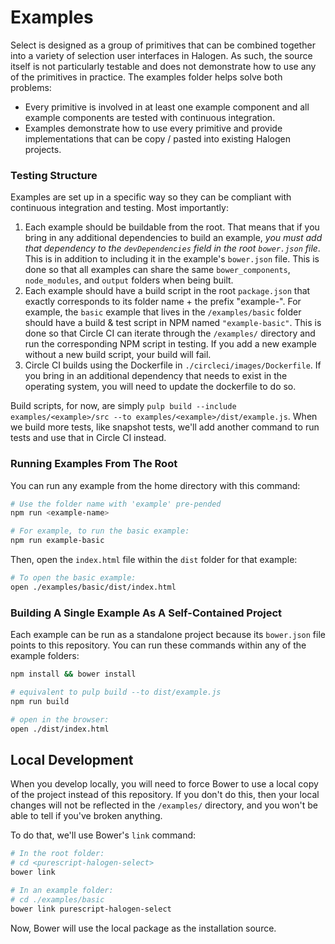 # Examples

Select is designed as a group of primitives that can be combined together into a variety of selection user interfaces in Halogen. As such, the source itself is not particularly testable and does not demonstrate how to use any of the primitives in practice. The examples folder helps solve both problems:

* Every primitive is involved in at least one example component and all example components are tested with continuous integration.
* Examples demonstrate how to use every primitive and provide implementations that can be copy / pasted into existing Halogen projects.


### Testing Structure

Examples are set up in a specific way so they can be compliant with continuous integration and testing. Most importantly:

1. Each example should be buildable from the root. That means that if you bring in any additional dependencies to build an example, _you must add that dependency to the `devDependencies` field in the root `bower.json` file_. This is in addition to including it in the example's `bower.json` file. This is done so that all examples can share the same `bower_components`, `node_modules`, and `output` folders when being built.
2. Each example should have a build script in the root `package.json` that exactly corresponds to its folder name + the prefix "example-". For example, the `basic` example that lives in the `/examples/basic` folder should have a build & test script in NPM named `"example-basic"`. This is done so that Circle CI can iterate through the `/examples/` directory and run the corresponding NPM script in testing. If you add a new example without a new build script, your build will fail.
3. Circle CI builds using the Dockerfile in `./circleci/images/Dockerfile`. If you bring in an additional dependency that needs to exist in the operating system, you will need to update the dockerfile to do so.

Build scripts, for now, are simply `pulp build --include examples/<example>/src --to examples/<example>/dist/example.js`. When we build more tests, like snapshot tests, we'll add another command to run tests and use that in Circle CI instead.


### Running Examples From The Root

You can run any example from the home directory with this command:

```sh
# Use the folder name with 'example' pre-pended
npm run <example-name>

# For example, to run the basic example:
npm run example-basic
```

Then, open the `index.html` file within the `dist` folder for that example:

```sh
# To open the basic example:
open ./examples/basic/dist/index.html
```

### Building A Single Example As A Self-Contained Project

Each example can be run as a standalone project because its `bower.json` file points to this repository. You can run these commands within any of the example folders: 

```sh
npm install && bower install

# equivalent to pulp build --to dist/example.js
npm run build  

# open in the browser:
open ./dist/index.html
```

## Local Development

When you develop locally, you will need to force Bower to use a local copy of the project instead of this repository. If you don't do this, then your local changes will not be reflected in the `/examples/` directory, and you won't be able to tell if you've broken anything. 

To do that, we'll use Bower's `link` command:

```sh
# In the root folder:
# cd <purescript-halogen-select>
bower link

# In an example folder:
# cd ./examples/basic
bower link purescript-halogen-select
```

Now, Bower will use the local package as the installation source.
